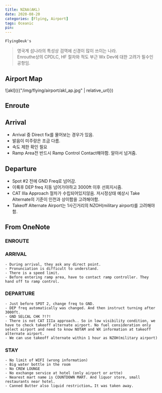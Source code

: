 ```yaml
---
title: NZAA(AKL)
date: 2020-08-20
categories: [Flying, Airport]
tags: Oceanic
pin:
---
```


`FlyingDeuk's`
> 영국계 섬나라의 특성상 검역에 신경이 많이 쓰이는 나라.<br>
Enrouthe상의 CPDLC, HF 절차와 적도 부근 Wx Dev에 대한 고려가 필수인 공항임.


## Airport Map
![akl]({{"/img/flying/airport/akl_ap.jpg" | relative_url}})

## Enroute

## Arrival
* Arrival 중 Direct fix를 물어보는 경우가 있음.
* 발음이 미주랑은 조금 다름.
* 속도 제한 확인 필요
* Ramp Area전 반드시 Ramp Control Contact해야함. 알아서 넘겨줌.

## Departure
- Spot #2 전에 GND Freq로 넘어감.
- 이륙후 DEP freq 지동 넘어가야하고 3000ft 이후 선회지시줌.
- CAT IIIa Approach 절차가 수립되어있지않음. 저시정상태 예상시 Take Alternate의 기준이 인천과 상이함을 고려해야함.
- Takeoff Alternate Airport는 1사긴거리의 NZOH(military airport)를 고려해야함.


## From OneNote

### ENROUTE


### ARRIVAL
	- During arrival, they ask any direct point.
	- Pronunciation is difficult to understand.
	- There is a speed limit.
	- Before entering ramp area, have to contact ramp controller. They hand off to ramp control.

### DEPARTURE
	- Just before SPOT 2, change freq to GND.
	- DEP freq automatically was changed. And then instruct turning after 3000ft.
	- GND SELCAL CHK ?!?!
	- There is not CAT IIIa approach.. So in low visibility condition, we have to check takeoff alternate airport. No fuel consideration only select airport and need to know NOTAM and WX information at takeoff alternate airport.
	- We can use takeoff alternate within 1 hour as NZOH(military airport)

### STAY
	- No limit of WIFI (wrong information)
	- Big water bottle in the room
	- No CREW LOUNGE
	- No exchange service at hotel (only airport or artte)
	- Nearest mart name is COUNTDOWN MART. And liquor store, small restaurants near hotel.
	- Canned Butter also liquid restriction… It was taken away.
